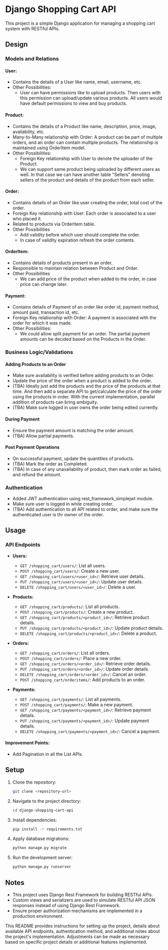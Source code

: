 
# Django Shopping Cart API

This project is a simple Django application for managing a shopping cart system with RESTful APIs.

## Design 

### Models and Relations

#### User:
- Contains the details of a User like name, email, username, etc.
- Other Possibilities:
  - User can have permissions like to upload products. Then users with this permission can upload/update various products. 
All users would have default permissions to view and buy products. 

#### Product:
- Contains the details of a Product like name, description, price, image, availability, etc.
- Many-to-Many relationship with Order: A product can be part of multiple orders, 
and an order can contain multiple products. The relationship is maintained using OrderItem model.
- Other Possibilities:
  - Foreign Key relationship with User to denote the uploader of the Product. 
  - We can support same product being uploaded by different users as well. 
    In that case we can have another table "Sellers" denoting sellers of the product 
    and details of the product from each seller.


#### Order:
- Contains details of an Order like user creating the order, total cost of the order.  
- Foreign Key relationship with User: Each order is associated to a user who placed it.
- Related to products via OrderItem table.
- Other Possibilities
  - Add validity before which user should complete the order. 
  - In case of validity expiration refresh the order contents.


#### OrderItem:
- Contains details of products present in an order.
- Responsible to maintain relation between Product and Order.
- Other Possibilities
  - We can add price of the product when added to the order, in case price can change later.


#### Payment:
- Contains details of Payment of an order like order id, payment method, amount paid, transaction id, etc.
- Foreign Key relationship with Order: A payment is associated with the order for which it was made.
- Other Possibilities:
  - We could allow split payment for an order. 
    The partial payment amounts can be decided based on the Products in the Order.



### Business Logic/Validations
#### Adding Products to an Order
- Make sure availability is verified before adding products to an Order.
- Update the price of the order when a product is added to the order.
- (TBA) Ideally just add the products and the price of the products at that time. 
And then add a separate API to get/calculate the price of the order using the products in order. 
With the current implementation, parallel addition of products can bring ambiguity. 
- (TBA) Make sure logged in user owns the order being edited currently.

#### During Payment
- Ensure the payment amount is matching the order amount.
- (TBA) Allow partial payments.

#### Post Payment Operations
- On successful payment, update the quantities of products.
- (TBA) Mark the order as Completed.
- (TBA) In case of any unavailability of product, then mark order as failed, and refund the amount.

### Authentication

- Added JWT authentication using rest_framework_simplejwt module.
- Make sure user is logged in while creating order. 
- (TBA) Add authentication to all API related to order, and make sure the authenticated user is thr owner of the order.


## Usage

### API Endpoints

- **Users:**
  - `GET /shopping_cart/users/`: List all users.
  - `POST /shopping_cart/users/`: Create a new user.
  - `GET /shopping_cart/users/<user_id>/`: Retrieve user details.
  - `PUT /shopping_cart/users/<user_id>/`: Update user details.
  - `DELETE /shopping_cart/users/<user_id>/`: Delete a user.

- **Products:**
  - `GET /shopping_cart/products/`: List all products.
  - `POST /shopping_cart/products/`: Create a new product.
  - `GET /shopping_cart/products/<product_id>/`: Retrieve product details.
  - `PUT /shopping_cart/products/<product_id>/`: Update product details.
  - `DELETE /shopping_cart/products/<product_id>/`: Delete a product.

- **Orders:**
  - `GET /shopping_cart/orders/`: List all orders.
  - `POST /shopping_cart/orders/`: Place a new order.
  - `GET /shopping_cart/orders/<order_id>/`: Retrieve order details.
  - `PUT /shopping_cart/orders/<order_id>/`: Update order details.
  - `DELETE /shopping_cart/orders/<order_id>/`: Cancel an order.
  - `POST /shopping_cart/orderitems/`: Add products to an order.

- **Payments:**
  - `GET /shopping_cart/payments/`: List all payments.
  - `POST /shopping_cart/payments/`: Make a new payment.
  - `GET /shopping_cart/payments/<payment_id>/`: Retrieve payment details.
  - `PUT /shopping_cart/payments/<payment_id>/`: Update payment details.
  - `DELETE /shopping_cart/payments/<payment_id>/`: Cancel a payment.

#### Improvement Points:
- Add Pagination in all the List APIs.



## Setup

1. Clone the repository:
   ```bash
   git clone <repository-url>
   ```

2. Navigate to the project directory:
   ```bash
   cd django-shopping-cart-api
   ```

3. Install dependencies:
   ```bash
   pip install -r requirements.txt
   ```

4. Apply database migrations:
   ```bash
   python manage.py migrate
   ```

5. Run the development server:
   ```bash
   python manage.py runserver
   ```


## Notes

- This project uses Django Rest Framework for building RESTful APIs.
- Custom views and serializers are used to simulate RESTful API JSON responses instead of using Django Rest Framework.
- Ensure proper authorization mechanisms are implemented in a production environment.


This README provides instructions for setting up the project, details about available API endpoints, authentication method, and additional notes about the project's implementation. Adjustments can be made as necessary based on specific project details or additional features implemented.
